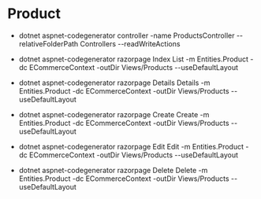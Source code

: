 # Product

- dotnet aspnet-codegenerator controller -name ProductsController --relativeFolderPath Controllers --readWriteActions

- dotnet aspnet-codegenerator razorpage Index List -m Entities.Product -dc ECommerceContext -outDir Views/Products --useDefaultLayout
- dotnet aspnet-codegenerator razorpage Details Details -m Entities.Product -dc ECommerceContext -outDir Views/Products --useDefaultLayout
- dotnet aspnet-codegenerator razorpage Create Create -m Entities.Product -dc ECommerceContext -outDir Views/Products --useDefaultLayout
- dotnet aspnet-codegenerator razorpage Edit Edit -m Entities.Product -dc ECommerceContext -outDir Views/Products --useDefaultLayout
- dotnet aspnet-codegenerator razorpage Delete Delete -m Entities.Product -dc ECommerceContext -outDir Views/Products --useDefaultLayout

